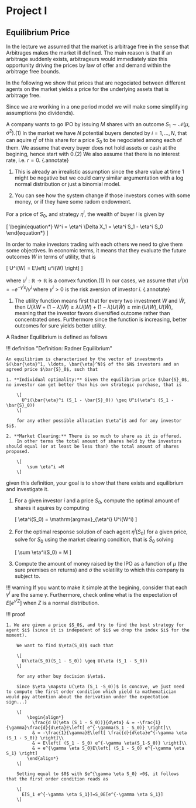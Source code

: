 # Project I


## Equilibrium Price

In the lecture we assumed that the market is arbitrage free in the sense that Arbitrages makes the market ill defined.
The main reason is that if an arbitrage suddenly exists, arbitrageurs would immediately size this opportunity driving the prices by law of offer and demand within the arbitrage free bounds.

In the following we show that prices that are negociated between different agents on the market yields a price for the underlying assets that is arbitrage free.

Since we are woriking in a one period model we will make some simplifying assumptions (no dividends).

A company wants to go IPO by issuing $M$ shares with an outcome $S_1 \sim \mathcal{N}(\mu, \sigma^2)$.(1)
In the market we have $N$ potential buyers denoted by $i=1, \ldots, N$, that can aquire $\eta^i$ of this share for a price $S_0$ to be negociated among each of them.
We assume that every buyer does not hold assets or cash at the begining, hence start with $0$.(2)
We also assume that there is no interest rate, i.e. $r = 0$.
{.annotate}

1.  This is already an irrealistic assumption since the share value at time $1$ might be negative but we could carry similar argumentation with a log normal distribution or just a binomial model.

2.  You can see how the system change if those investors comes with some money, or if they have some radom endowment.

For a price of $S_0$, and strategy $\eta^i$, the wealth of buyer $i$ is given by

\[
\begin{equation*}
W^i = \eta^i \Delta X_1 = \eta^i S_1 - \eta^i S_0 
\end{equation*}
\]

In order to make investors trading with each others we need to give them some objectives.
In economic terms, it means that they evaluate the future outcomes $W$ in terms of utility, that is 

\[
U^i(W) = E\left[ u^i(W) \right]
\]

where $u^i:\mathbb{R} \to \mathbb{R}$ is a convex function.(1)
In our cases, we assume that $u^i(x) = -e^{-\gamma^i x}/\gamma^i$ where $\gamma^i >0$ is the risk aversion of investor $i$.
{.annotate}

1.  The utility function means first that for every two investment $W$ and $\tilde{W}$, then $U(\lambda W + (1-\lambda)\tilde{W})\geq \lambda U(W) + (1-\lambda)U(\tilde{W}) \geq \min\{U(W), U(\tilde{W})$, meaning that the investor favors diversified outcome rather than concentrated ones. Furthermore since the function is increasing, better outcomes for sure yields better utility.

A Radner Equilibrium is defined as follows

!!! definition "Definition: Radner Equilibrium"

    An equilibrium is characterised by the vector of investments $(\bar{\eta}^1, \ldots, \bar{\eta}^N)$ of the $N$ investors and an agreed price $\bar{S}_0$, such that

    1. **Individual optimality:** Given the equilibrium price $\bar{S}_0$, no investor can get better than his own strategic purchase, that is

        \[
          U^i(\bar{\eta}^i (S_1 - \bar{S}_0)) \geq U^i(\eta^i (S_1 - \bar{S}_0))
        \]

        for any other possible allocation $\eta^i$ and for any investor $i$.

    2. **Market Clearing:** There is so much to share as it is offered.
        In other terms the total amount of shares held by the investors should equal (or at least be less than) the total amount of shares proposed.

        \[
            \sum \eta^i =M
        \]


given this definition, your goal is to show that there exists and equilibrium and investigate it.

1. For a given investor $i$ and a price $S_0$, compute the optimal amount of shares it aquires by computing 

    \[
      \eta^i(S_0) = \mathrm{argmax}_{\eta^i} U^i(W^i)
    \]

2. For the optimal response solution of each agent $\eta^i(S_0)$ for a given price, solve for $S_0$ using the market clearing condition, that is $\bar{S}_0$ solving

    \[
      \sum \eta^i(S_0) = M
    \]

3. Compute the amount of money raised by the IPO as a function of $\mu$ (the sure premises on returns) and $\sigma$ the volatility to which this company is subject to.

!!! warning
    If you want to make it simple at the begining, consider that each $\gamma^i$ are the same $\gamma$.
    Furthermore, check online what is the expectation of $E[e^{\gamma^i Z}]$ when $Z$ is a normal distribution.


!!! proof

    1. We are given a price $S_0$, and try to find the best strategy for agent $i$ (since it is indepedent of $i$ we drop the index $i$ for the moment).

        We want to find $\eta(S_0)$ such that

        \[
          U(\eta(S_0)(S_1 - S_0)) \geq U(\eta (S_1 - S_0))
        \]

        for any other buy decision $\eta$.
        
        Since $\eta \mapsto U(\eta (S_1 -S_0))$ is concave, we just need to compute the first order condition which yield (a mathematician would pay attention about the derivation under the expectation sign...)

        \[
            \begin{align*}
              \frac{d U(\eta (S_1 - S_0))}{d\eta} & = -\frac{1}{\gamma}\frac{d}{d\eta}E\left[ e^{-\gamma(S_1 - S_0)} \right]\\
              & = -\frac{1}{\gamma}E\left[ \frac{d}{d\eta}e^{-\gamma \eta (S_1 - S_0)} \right]\\
              & = E\left[ (S_1 - S_0) e^{-\gamma \eta(S_1-S_0)} \right]\\
              & = e^{\gamma \eta S_0}E\left[ (S_1 - S_0) e^{-\gamma \eta S_1} \right]
            \end{align*}
        \]

        Setting equal to $0$ with $e^{\gamma \eta S_0} >0$, it follows that the first order condition reads as 
        
        \[
          E[S_1 e^{-\gamma \eta S_1}]=S_0E[e^{-\gamma \eta S_1}]
        \]
       
